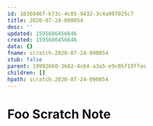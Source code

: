 ```yaml
---
id: 1036946f-b73c-4c05-9432-3c4a997025c7
title: 2020-07-24-090054
desc: ''
updated: 1595606456646
created: 1595606456646
data: {}
fname: scratch.2020-07-24-090054
stub: false
parent: 19992660-3602-4c64-a3a5-e9c05f19ffac
children: []
hpath: scratch.2020-07-24-090054
---
```


# Foo Scratch Note
